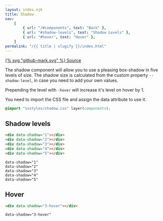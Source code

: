 ```yaml
---
layout: index.njk
title: Shadow
nav:
    [
        { url: "/#components", text: "Back" },
        { url: "#shadow-levels", text: "Shadow Levels" },
        { url: "#hover", text: "Hover" },
    ]
permalink: "/{{ title | slugify }}/index.html"
---
```


<a href="https://github.com/iamschulz/ssstyles/blob/main/css/shadow.css" data-button>{% svg "github-mark.svg" %} Source</a>

The shadow component will allow you to use a pleasing box-shadow in five levels of size. The shadow size is calculated from the custom property `--shadow-level`, in case you need to add your own values.

Prepending the level with `-hover` will increase it's level on hover by 1.

You need to import the CSS file and assign the data attribute to use it.

```css
@import "ssstyles/shadow.css" layer(components);
```

## Shadow levels

```html
<div data-shadow="1"></div>
<div data-shadow="2"></div>
<div data-shadow="3"></div>
<div data-shadow="4"></div>
<div data-shadow="5"></div>
```

<div class="demo-shadow" data-shadow="1"><code>data-shadow="1"</code></div>
<div class="demo-shadow" data-shadow="2"><code>data-shadow="2"</code></div>
<div class="demo-shadow" data-shadow="3"><code>data-shadow="3"</code></div>
<div class="demo-shadow" data-shadow="4"><code>data-shadow="4"</code></div>
<div class="demo-shadow" data-shadow="5"><code>data-shadow="5"</code></div>

## Hover

```html
<div data-shadow="3-hover"></div>
```

<div class="demo-shadow" data-shadow="3-hover"><code>data-shadow="3-hover"</code></div>
